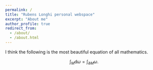 ```yaml
---
permalink: /
title: "Rubens Longhi personal webspace"
excerpt: "About me"
author_profile: true
redirect_from: 
  - /about/
  - /about.html
---
```

  I think the following is the most beautiful equation of all mathematics.
  
  $$\int_M \mathrm{d}\omega=\int_{\partial M}\omega.$$

